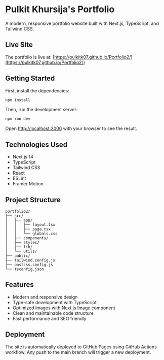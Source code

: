 # Pulkit Khursija's Portfolio

A modern, responsive portfolio website built with Next.js, TypeScript, and Tailwind CSS.

## Live Site

The portfolio is live at: [https://pulkitk07.github.io/Portfolio2/](https://pulkitk07.github.io/Portfolio2/)

## Getting Started

First, install the dependencies:

```bash
npm install
```

Then, run the development server:

```bash
npm run dev
```

Open [http://localhost:3000](http://localhost:3000) with your browser to see the result.

## Technologies Used

- Next.js 14
- TypeScript
- Tailwind CSS
- React
- ESLint
- Framer Motion

## Project Structure

```
portfolio2/
├── src/
│   ├── app/
│   │   ├── layout.tsx
│   │   ├── page.tsx
│   │   └── globals.css
│   ├── components/
│   ├── styles/
│   ├── lib/
│   └── utils/
├── public/
├── tailwind.config.js
├── postcss.config.js
└── tsconfig.json
```

## Features

- Modern and responsive design
- Type-safe development with TypeScript
- Optimized images with Next.js Image component
- Clean and maintainable code structure
- Fast performance and SEO friendly

## Deployment

The site is automatically deployed to GitHub Pages using GitHub Actions workflow. Any push to the main branch will trigger a new deployment. 